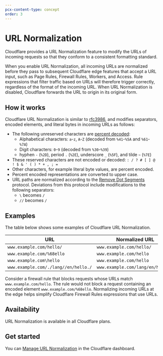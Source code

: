 ```yaml
---
pcx-content-type: concept
order: 3
---
```


# URL Normalization

Cloudflare provides a URL Normalization feature to modify the URLs of incoming requests so that they conform to a consistent formatting standard.

When you enable URL Normalization, all incoming URLs are normalized before they pass to subsequent Cloudflare edge features that accept a URL input, such as Page Rules, Firewall Rules, Workers, and Access. Rule expressions that filter traffic based on URLs will therefore trigger correctly, regardless of the format of the incoming URL. When URL Normalization is disabled, Cloudflare forwards the URL to origin in its original form.

## How it works

Cloudflare URL Normalization is similar to [rfc3986](https://www.ietf.org/rfc/rfc3986.txt), and modifies separators, encoded elements, and literal bytes in incoming URLs as follows:

- The following unreserved characters are [percent decoded](https://tools.ietf.org/html/rfc3986#section-2.1):
  - Alphabetical characters: `a`-`z`, `A`-`Z` (decoded from `%41`-`%5A` and `%61`-`%7A`)
  - Digit characters: `0`-`9` (decoded from `%30`-`%39`)
  - hyphen `-` (`%2D`), period `.` (`%2E`), underscore `_` (`%5F`), and tilde `~` (`%7E`)
- These reserved characters are not encoded or decoded: `: / ? # [ ] @ ! $ & ' ( ) * + , ; =`
- Other characters, for example literal byte values, are percent encoded.
- Percent encoded representations are converted to upper case.
- URL paths are normalized according to the [Remove Dot Segments](https://tools.ietf.org/html/rfc3986#section-5.2.4) protocol. Deviations from this protocol include modifications to the following separators:
  - `\` becomes `/`
  - `//` becomes `/`

## Examples

The table below shows some examples of Cloudflare URL Normalization.

<TableWrap>

| URL                                  | Normalized URL                    |
| ------------------------------------ | --------------------------------- |
| `www.example.com/hello/`             | `www.example.com/hello/`          |
| `www.example.com/%68ello`            | `www.example.com/hello`           |
| `www.example.com\hello`              | `www.example.com/hello`           |
| `www.example.com/./lang//en/hello./` | `www.example.com/lang/en/hello./` |

</TableWrap>

Consider a firewall rule that blocks requests whose URLs match `www.example.com/hello`. The rule would not block a request containing an encoded element `www.example.com/%68ello`. Normalizing incoming URLs at the edge helps simplify Cloudflare Firewall Rules expressions that use URLs.

## Availability

URL Normalization is available in all Cloudflare plans.

## Get started

You can [Manage URL Normalization](/normalization/manage) in the Cloudflare dashboard.
